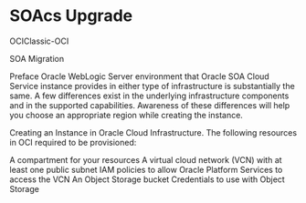 # SOAcs Upgrade 
OCIClassic-OCI

SOA Migration

Preface
Oracle WebLogic Server environment that Oracle SOA Cloud Service instance provides in either type of infrastructure is substantially the same. A few differences exist in the underlying infrastructure components and in the supported capabilities. Awareness of these differences will help you choose an appropriate region while creating the instance.

Creating an Instance in Oracle Cloud Infrastructure. The following resources in OCI required to be provisioned:

  A compartment for your resources
  A virtual cloud network (VCN) with at least one public subnet
  IAM policies to allow Oracle Platform Services to access the VCN
  An Object Storage bucket
  Credentials to use with Object Storage
